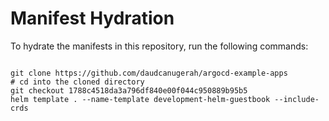 
# Manifest Hydration

To hydrate the manifests in this repository, run the following commands:

```shell

git clone https://github.com/daudcanugerah/argocd-example-apps
# cd into the cloned directory
git checkout 1788c4518da3a796df840e00f044c950889b95b5
helm template . --name-template development-helm-guestbook --include-crds
```